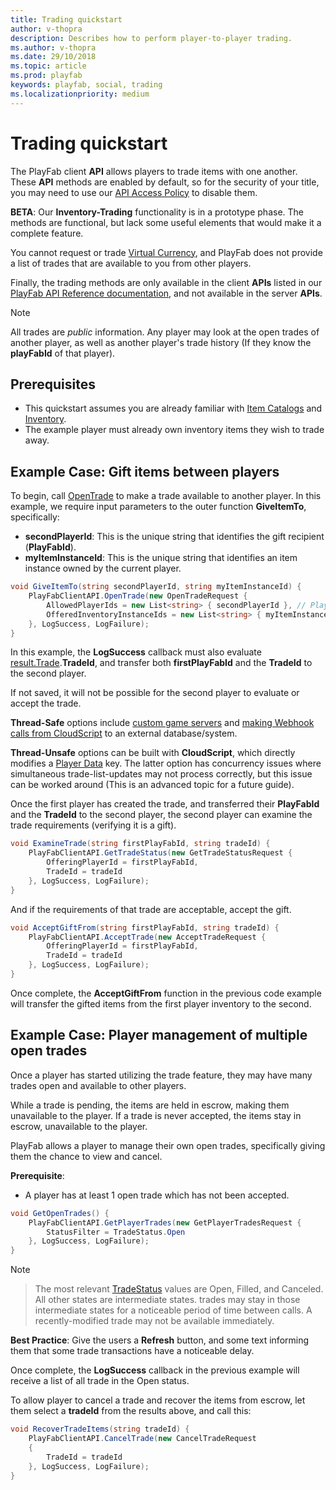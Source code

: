 ```yaml
---
title: Trading quickstart
author: v-thopra
description: Describes how to perform player-to-player trading.
ms.author: v-thopra
ms.date: 29/10/2018
ms.topic: article
ms.prod: playfab
keywords: playfab, social, trading
ms.localizationpriority: medium
---
```


# Trading quickstart

The PlayFab client **API** allows players to trade items with one another. These **API** methods are enabled by default, so for the security of your title, you may need to use our [API Access Policy](../../config/gamemanager/api-access-policy.md) to disable them.

**BETA**: Our **Inventory-Trading** functionality is in a prototype phase. The methods are functional, but lack some useful elements that would make it a complete feature.

You cannot request or trade [Virtual Currency](../../commerce/economy/currencies.md), and PlayFab does not provide a list of trades that are available to you from other players.

Finally, the trading methods are only available in the client **APIs** listed in our [PlayFab API Reference documentation](../../../api-references/index.md), and not available in the server **APIs**.

> [!NOTE]
> All trades are *public* information. Any player may look at the open trades of another player, as well as another player's trade history (If they know the **playFabId** of that player).

## Prerequisites

- This quickstart assumes you are already familiar with [Item Catalogs](../../commerce/items/catalogs.md) and [Inventory](../../data/playerdata/player-inventory.md).
- The example player must already own inventory items they wish to trade away.

## Example Case: Gift items between players

To begin, call [OpenTrade](xref:titleid.playfabapi.com.client.trading.opentrade) to make a trade available to another player. In this example, we require input parameters to the outer function **GiveItemTo**, specifically:
- **secondPlayerId**: This is the unique string that identifies the gift recipient (**PlayFabId**).
- **myItemInstanceId**: This is the unique string that identifies an item instance owned by the current player.

```csharp
void GiveItemTo(string secondPlayerId, string myItemInstanceId) {
    PlayFabClientAPI.OpenTrade(new OpenTradeRequest {
        AllowedPlayerIds = new List<string> { secondPlayerId }, // PlayFab ID for the friend who will recieve your gift
        OfferedInventoryInstanceIds = new List<string> { myItemInstanceId } // The item instanceId fetched from GetUserInventory()
    }, LogSuccess, LogFailure);
}
```

In this example, the **LogSuccess** callback must also evaluate [result.Trade](xref:titleid.playfabapi.com.client.trading.opentrade#opentraderesponse).**TradeId**, and transfer both **firstPlayFabId** and the **TradeId** to the second player.

If not saved, it will not be possible for the second player to evaluate or accept the trade.

**Thread-Safe** options include [custom game servers](../../multiplayer/servers/custom-game-servers.md) and [making Webhook calls from CloudScript](../../automation/cloudscript/making-webhook-calls-from-cloudscript.md) to an external database/system.

**Thread-Unsafe** options can be built with **CloudScript**, which directly modifies a [Player Data](../../data/playerdata/quickstart.md) key. The latter option has concurrency issues where simultaneous trade-list-updates may not process correctly, but this issue can be worked around (This is an advanced topic for a future guide).

Once the first player has created the trade, and transferred their **PlayFabId** and the **TradeId** to the second player, the second player can examine the trade requirements (verifying it is a gift).

```csharp
void ExamineTrade(string firstPlayFabId, string tradeId) {
    PlayFabClientAPI.GetTradeStatus(new GetTradeStatusRequest {
        OfferingPlayerId = firstPlayFabId,
        TradeId = tradeId
    }, LogSuccess, LogFailure);
}
```

And if the requirements of that trade are acceptable, accept the gift.

```csharp
void AcceptGiftFrom(string firstPlayFabId, string tradeId) {
    PlayFabClientAPI.AcceptTrade(new AcceptTradeRequest {
        OfferingPlayerId = firstPlayFabId,
        TradeId = tradeId
    }, LogSuccess, LogFailure);
}
```

Once complete, the **AcceptGiftFrom** function in the previous code example will transfer the gifted items from the first player inventory to the second.

## Example Case: Player management of multiple open trades

Once a player has started utilizing the trade feature, they may have many trades open and available to other players.

While a trade is pending, the items are held in escrow, making them unavailable to the player. If a trade is never accepted, the items stay in escrow, unavailable to the player.

PlayFab allows a player to manage their own open trades, specifically giving them the chance to view and cancel.

**Prerequisite**:

- A player has at least 1 open trade which has not been accepted.

```csharp
void GetOpenTrades() {
    PlayFabClientAPI.GetPlayerTrades(new GetPlayerTradesRequest {
        StatusFilter = TradeStatus.Open
    }, LogSuccess, LogFailure);
}
```

> [!NOTE]

> The most relevant [TradeStatus](xref:titleid.playfabapi.com.client.trading.getplayertrades#tradestatus) values are Open, Filled, and Canceled. All other states are intermediate states. trades may stay in those intermediate states for a noticeable period of time between calls. A recently-modified trade may not be available immediately.

**Best Practice**: Give the users a **Refresh** button, and some text informing them that some trade transactions have a noticeable delay.

Once complete, the **LogSuccess** callback in the previous example will receive a list of all trade in the Open status.

To allow player to cancel a trade and recover the items from escrow, let them select a **tradeId** from the results above, and call this:

```csharp
void RecoverTradeItems(string tradeId) {
    PlayFabClientAPI.CancelTrade(new CancelTradeRequest
    {
        TradeId = tradeId
    }, LogSuccess, LogFailure);
}
```
